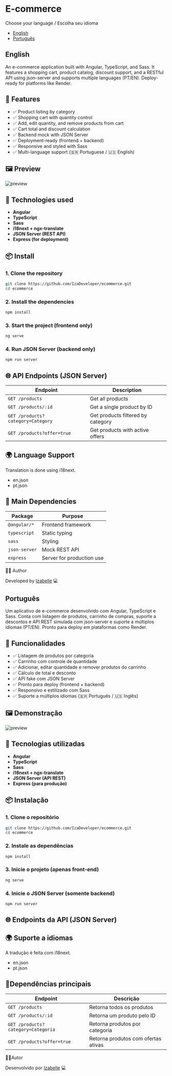 # E-commerce

Choose your language / Escolha seu idioma

- [English](#english)
- [Português](#português)


## English

An e-commerce application built with Angular, TypeScript, and Sass. It features a shopping cart, product catalog, discount support, and a RESTful API using json-server and supports multiple languages (PT/EN). Deploy-ready for platforms like Render.


## 🚀 Features

- ✅ Product listing by category
- ✅ Shopping cart with quantity control
- ✅ Add, edit quantity, and remove products from cart
- ✅ Cart total and discount calculation
- ✅ Backend mock with JSON Server
- ✅ Deployment-ready (frontend + backend)
- ✅ Responsive and styled with Sass
- ✅ Multi-language support (🇧🇷 Portuguese / 🇺🇸 English)

## 🖼️ Preview

![preview](https://e-commerce-buy-things.vercel.app/preview-en.png)


## 🧠 Technologies used

- **Angular**
- **TypeScript** 
- **Sass** 
- **i18next + ngx-translate** 
- **JSON Server (REST API)**
- **Express (for deployment)** 

## 📦 Install

### 1. Clone the repository

```bash
git clone https://github.com/IzaDeveloper/ecommerce.git
cd ecommerce
```

### 2. Install the dependencies
```bash
npm install
```

### 3. Start the project (frontend only)
```bash
ng serve
```

### 4. Run JSON Server (backend only)
```bash
npm run server
```

## 🌐 API Endpoints (JSON Server)

| Endpoint                          | Description                       |
| --------------------------------- | --------------------------------- |
| `GET /products`                   | Get all products                  |
| `GET /products/:id`               | Get a single product by ID        |
| `GET /products?category=Category` | Get products filtered by category |
| `GET /products?offer=true`        | Get products with active offers   |

## 🌍 Language Support

Translation is done using i18next.
- en.json
- pt.json

## 🧰 Main Dependencies

| Package       | Purpose                   |
| ------------- | ------------------------- |
| `@angular/*`  | Frontend framework        |
| `typescript`  | Static typing             |
| `sass`        | Styling                   |
| `json-server` | Mock REST API             |
| `express`     | Server for production use |

👨‍💻 Author

Developed by [Izabelle](https://github.com/IzaDeveloper) 💻

## Português

Um aplicativo de e-commerce desenvolvido com Angular, TypeScript e Sass. Conta com listagem de produtos, carrinho de compras, suporte a descontos e API REST simulada com json-server e suporte a múltiplos idiomas (PT/EN). Pronto para deploy em plataformas como Render.

## 🚀 Funcionalidades

- ✅ Listagem de produtos por categoria
- ✅ Carrinho com controle de quantidade
- ✅ Adicionar, editar quantidade e remover produtos do carrinho
- ✅ Cálculo de total e desconto
- ✅ API fake com JSON Server
- ✅ Pronto para deploy (frontend + backend)
- ✅ Responsivo e estilizado com Sass
- ✅ Suporte a múltiplos idiomas (🇧🇷 Português / 🇺🇸 Inglês)

## 🖼️ Demonstração

![preview](https://e-commerce-buy-things.vercel.app/preview-pt.png)


## 🧠 Tecnologias utilizadas

- **Angular**
- **TypeScript** 
- **Sass** 
- **i18next + ngx-translate** 
- **JSON Server (API REST)**
- **Express (para produção)** 

## 📦 Instalação

### 1. Clone o repositório

```bash
git clone https://github.com/IzaDeveloper/ecommerce.git
cd ecommerce
```

### 2. Instale as dependências
```bash
npm install
```

### 3. Inicie o projeto (apenas front-end)
```bash
ng serve
```

### 4. Inicie o JSON Server (somente backend)
```bash
npm run server
```

## 🌐 Endpoints da API (JSON Server)


## 🌍 Suporte a idiomas

A tradução é feita com i18next.

- en.json
- pt.json

## 🧰Dependências principais

| Endpoint                           | Descrição                           |
| ---------------------------------- | ----------------------------------- |
| `GET /products`                    | Retorna todos os produtos           |
| `GET /products/:id`                | Retorna um produto pelo ID          |
| `GET /products?category=Categoria` | Retorna produtos por categoria      |
| `GET /products?offer=true`         | Retorna produtos com ofertas ativas |

👨‍💻Autor

Desenvolvido por [Izabelle](https://github.com/IzaDeveloper) 💻
